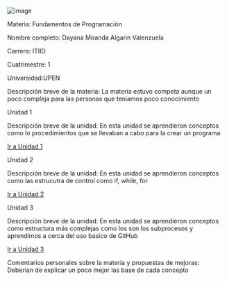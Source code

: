 ![image](https://github.com/user-attachments/assets/94bfeecf-77e7-4d2e-9072-ffff653dee9c)


Materia: Fundamentos de Programación 

Nombre completo: Dayana Miranda Algarin Valenzuela

Carrera: ITIID

Cuatrimestre: 1

Universidad:UPEN

Descripción breve de la materia: La materia estuvo competa aunque un poco compleja para las personas que teniamos poco conocimiento 

Unidad 1

Descripción breve de la unidad:
En esta unidad se aprendieron conceptos como lo procedimientos que se llevaban a cabo para la crear un programa 

[Ir a Unidad 1](https://github.com/CairParavel314/FP101/tree/main/U1)

Unidad 2

Descripción breve de la unidad:
En esta unidad se aprendieron conceptos como las estrucutra de control como if, while, for

[Ir a Unidad 2](https://github.com/CairParavel314/FP101/tree/main/U1)

Unidad 3

Descripción breve de la unidad:
En esta unidad se aprendieron conceptos como estructura más complejas como los son los subprocesos y aprendimos a cerca del uso basico de GitHub

[Ir a Unidad 3](https://github.com/CairParavel314/FP101/tree/main/U1)

Comentarios personales sobre la materia y propuestas de mejoras: Deberian de explicar un poco mejor las base de cada concepto


